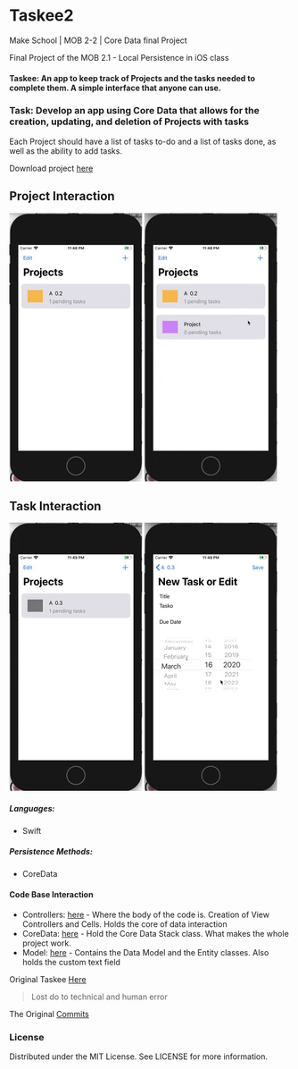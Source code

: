 # Taskee2
Make School | MOB 2-2 | Core Data final Project

Final Project of the MOB 2.1 - Local Persistence in iOS class

#### Taskee: An app to keep track of Projects and the tasks needed to complete them. A simple interface that anyone can use.

### Task: Develop an app using Core Data that allows for the creation, updating, and deletion of Projects with tasks

Each Project should have a list of tasks to-do and a list of tasks done, as well as the ability to add tasks.

Download project [here](https://github.com/KitsuneNoctus/Taskee2/archive/master.zip)

## Project Interaction

![Project1gif](proj1.gif)
![Project2gif](proj2.gif)

## Task Interaction

![Task1gif](task1.gif)
![Task2gif](task2.gif)

##### Languages:
- Swift

##### Persistence Methods:
- CoreData

#### Code Base Interaction
- Controllers: [here](https://github.com/KitsuneNoctus/Taskee2/tree/master/Taskee2/Controllers) - Where the body of the code is. Creation of View Controllers and Cells. Holds the core of data interaction
- CoreData: [here](https://github.com/KitsuneNoctus/Taskee2/tree/master/Taskee2/CoreData) - Hold the Core Data Stack class. What makes the whole project work.
- Model: [here](https://github.com/KitsuneNoctus/Taskee2/tree/master/Taskee2/Model) - Contains the Data Model and the Entity classes. Also holds the custom text field

Original Taskee [Here](https://github.com/KitsuneNoctus/Taskee-Final)
> Lost do to technical and human error

The Original [Commits](https://github.com/KitsuneNoctus/Taskee-Final/commits/master)

### License
Distributed under the MIT License. See LICENSE for more information.
